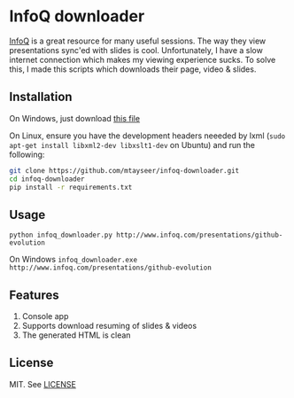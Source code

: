 # InfoQ downloader

[InfoQ](http://www.infoq.com/) is a great resource for many useful sessions. The way they view presentations sync'ed with slides is cool. Unfortunately, I have a slow internet connection which makes my viewing experience sucks. To solve this, I made this scripts which downloads their page, video & slides.

## Installation
On Windows, just download [this file](dist/infoq_downloader.exe?raw=true)

On Linux, ensure you have the development headers neeeded by lxml (`sudo apt-get install libxml2-dev libxslt1-dev` on Ubuntu) and run the following:

```sh
git clone https://github.com/mtayseer/infoq-downloader.git
cd infoq-downloader
pip install -r requirements.txt
```

## Usage
`python infoq_downloader.py http://www.infoq.com/presentations/github-evolution`

On Windows
`infoq_downloader.exe http://www.infoq.com/presentations/github-evolution`

## Features
1. Console app
2. Supports download resuming of slides & videos
3. The generated HTML is clean

## License
MIT. See [LICENSE](LICENSE)